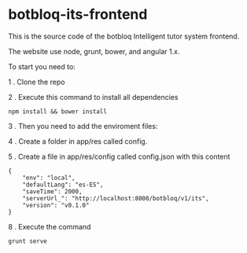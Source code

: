 #   botbloq-its-frontend
This is the source code of the botbloq Intelligent tutor system frontend. 

The website use node, grunt, bower, and angular 1.x.

To start you need to:

1 . Clone the repo

2 . Execute this command to install all dependencies
```
npm install && bower install
```

3 . Then you need to add the enviroment files:

4 . Create a folder in app/res called config.

5 . Create a file in app/res/config called config.json with this content

```
{
    "env": "local",
    "defaultLang": "es-ES",
    "saveTime": 2000,
    "serverUrl_": "http://localhost:8000/botbloq/v1/its",
    "version": "v0.1.0"
}
```

8 . Execute the command 

```
grunt serve
```
